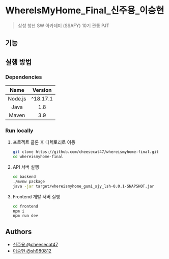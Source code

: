 # WhereIsMyHome_Final_신주용_이승현

> 삼성 청년 SW 아카데미 (SSAFY) 10기 관통 PJT

## 기능

## 실행 방법

### Dependencies

|  Name   | Version  |
|:-------:|:--------:|
| Node.js | ^18.17.1 |
|  Java   |   1.8    |
|  Maven  |   3.9    |

### Run locally

1. 프로젝트 클론 후 디렉토리로 이동

    ```bash
    git clone https://github.com/cheesecat47/whereismyhome-final.git
    cd whereismyhome-final
    ```

2. API 서버 실행

   ```bash
   cd backend
   ./mvnw package
   java -jar target/whereismyhome_gumi_sjy_lsh-0.0.1-SNAPSHOT.jar
   ```

3. Frontend 개발 서버 실행

   ```bash
   cd frontend
   npm i
   npm run dev
   ```

## Authors

- [신주용 @cheesecat47](https://lab.ssafy.com/cheesecat47)
- [이승현 @sh980812](https://lab.ssafy.com/sh980812)
